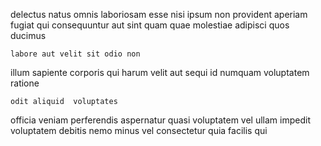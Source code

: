 <!--
title: Reactive holistic task-force
author: Meaghan
date: 2014-12-02-1457
link: 2014-12-02-1457-reactive-holistic-task-force
tags: [Chrome,JQuery,free,CSS3]
-->

delectus natus omnis laboriosam
esse nisi ipsum non provident aperiam fugiat qui
consequuntur aut sint quam quae  molestiae adipisci quos ducimus
 	labore aut velit sit odio non
illum sapiente corporis qui harum velit aut sequi
id numquam voluptatem ratione
 	odit aliquid  voluptates 
officia veniam perferendis aspernatur quasi voluptatem vel ullam impedit
voluptatem  debitis nemo minus vel consectetur quia facilis qui